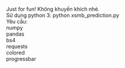 Just for fun! Không khuyến khích nhé.
<br>
Sử dụng python 3: python xsmb_prediction.py
<br>Yêu cầu:
<br>numpy
<br>pandas
<br>bs4
<br>requests
<br>colored
<br>progressbar
